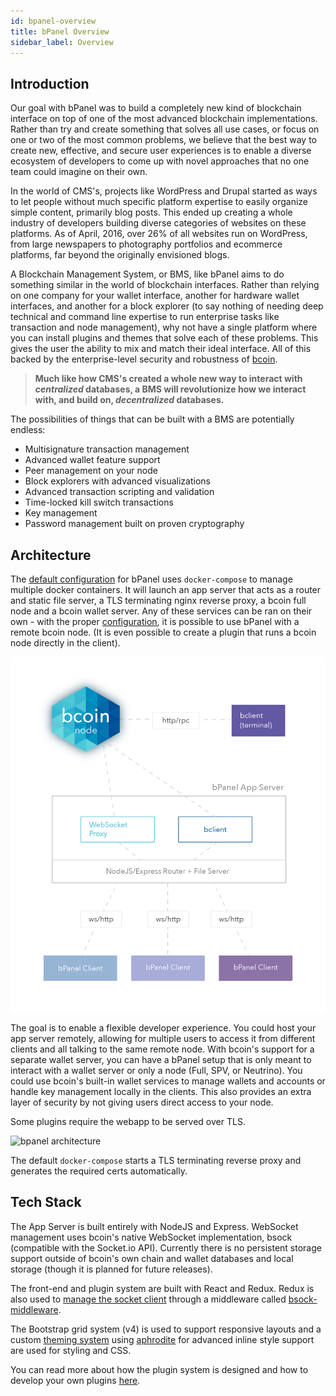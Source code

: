 ```yaml
---
id: bpanel-overview
title: bPanel Overview
sidebar_label: Overview
---
```


## Introduction
Our goal with bPanel was to build a completely new kind of blockchain interface on top of one of the most advanced blockchain implementations. Rather than try and create something that solves all use cases, or focus on one or two of the most common problems, we believe that the best way to create new, effective, and secure user experiences is to enable a diverse ecosystem of developers to come up with novel approaches that no one team could imagine on their own.

In the world of CMS's, projects like WordPress and Drupal started as ways to let people without much specific platform expertise to easily organize simple content, primarily blog posts. This ended up creating a whole industry of developers building diverse categories of websites on these platforms. As of April, 2016, over 26% of all websites run on WordPress, from large newspapers to photography portfolios and ecommerce platforms, far beyond the originally envisioned blogs.

A Blockchain Management System, or BMS, like bPanel aims to do something similar in the world of blockchain interfaces. Rather than relying on one company for your wallet interface, another for hardware wallet interfaces, and another for a block explorer (to say nothing of needing deep technical and command line expertise to run enterprise tasks like transaction and node management), why not have a single platform where you can install plugins and themes that solve each of these problems. This gives the user the ability to mix and match their ideal interface. All of this backed by the enterprise-level security and robustness of [bcoin](http://bcoin.io).

>**Much like how CMS's created a whole new way to interact with _centralized_ databases, a BMS will revolutionize how we interact with, and build on, _decentralized_ databases.**

The possibilities of things that can be built with a BMS are potentially endless:
- Multisignature transaction management
- Advanced wallet feature support
- Peer management on your node
- Block explorers with advanced visualizations
- Advanced transaction scripting and validation
- Time-locked kill switch transactions
- Key management
- Password management built on proven cryptography

## Architecture
The [default configuration](/docs/quick-start.html) for bPanel uses `docker-compose` to manage multiple docker containers.
It will launch an app server that acts as a router and static file server, a TLS terminating nginx reverse proxy,
a bcoin full node and a bcoin wallet server. Any of these services can be ran on their own - with the proper
[configuration](/docs/quick-start.html#configuration), it is possible to use bPanel with a remote bcoin node.
(It is even possible to create a plugin that runs a bcoin node directly in the client).

![bpanel architecture](/img/tech-diagram.png "bpanel architecture")

The goal is to enable a flexible developer experience. You could host your app server remotely, allowing for
multiple users to access it from different clients and all talking to the same remote node.
With bcoin's support for a separate wallet server, you can have a bPanel setup that is only meant
to interact with a wallet server or only a node (Full, SPV, or Neutrino). You could use bcoin's
built-in wallet services to manage wallets and accounts or handle key management locally in the clients.
This also provides an extra layer of security by not giving users direct access to your node.

Some plugins require the webapp to be served over TLS.

![bpanel architecture](/img/bpanel-architecture.png "tls architecture")

The default `docker-compose` starts a TLS terminating reverse proxy and generates the
required certs automatically.

## Tech Stack
The App Server is built entirely with NodeJS and Express. WebSocket management uses bcoin's native WebSocket implementation, bsock (compatible with the Socket.io API). Currently there is no persistent storage support outside of bcoin's own chain and wallet databases and local storage (though it is planned for future releases).

The front-end and plugin system are built with React and Redux. Redux is also used to [manage the socket client](/docs/api-sockets.html) through a middleware called [bsock-middleware](https://www.npmjs.com/package/bsock-middleware).

The Bootstrap grid system (v4) is used to support responsive layouts and a custom [theming system](/docs/theming.html) using [aphrodite](https://www.npmjs.com/package/aphrodite-simple) for advanced inline style support are used for styling and CSS.

You can read more about how the plugin system is designed and how to develop your own plugins [here](/docs/plugin-intro).
